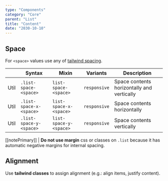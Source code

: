 ```yaml
---
type: "Components"
category: "Core"
parent: "List"
title: "Content"
date: "2030-10-10"
---
```


## Space

For `<space>` values use any of [tailwind spacing](https://tailwindcss.com/docs/customizing-spacing).

<div class="table-scroll">

|                      | Syntax                          | Mixin            | Variants               | Description                   |
| ----------------------- | ---------------------------- | -----------------| ----------------------------- |----------------------------- |
| Util                  | `.list-space-<space>`       | `list-space-<space>`                | `responsive`                | Space contents horizontally and vertically            |
| Util                  | `.list-space-x-<space>`       | `list-space-x-<space>`                | `responsive`                | Space contents horizontally            |
| Util                  | `.list-space-y-<space>`       | `list-space-y-<space>`                | `responsive`                | Space contents vertically            |

</div>

[[notePrimary]]
| **Do not use margin** css or classes on `.list` because it has automatic negative margins for internal spacing.

<demo>
  <demovanilla src="vanilla/components/core/list/space-px">
  </demovanilla>
  <demovanilla src="vanilla/components/core/list/space-1">
  </demovanilla>
  <demovanilla src="vanilla/components/core/list/space-2">
  </demovanilla>
  <demovanilla src="vanilla/components/core/list/space-3">
  </demovanilla>
  <demovanilla src="vanilla/components/core/list/space-4">
  </demovanilla>
</demo>

## Alignment

Use **tailwind classes** to assign alignment (e.g.: align items, justify content).

<demo>
  <demovanilla src="vanilla/components/core/list/alignment">
  </demovanilla>
</demo>
